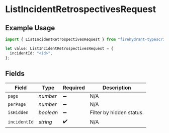 # ListIncidentRetrospectivesRequest

## Example Usage

```typescript
import { ListIncidentRetrospectivesRequest } from "firehydrant-typescript-sdk/models/operations";

let value: ListIncidentRetrospectivesRequest = {
  incidentId: "<id>",
};
```

## Fields

| Field                    | Type                     | Required                 | Description              |
| ------------------------ | ------------------------ | ------------------------ | ------------------------ |
| `page`                   | *number*                 | :heavy_minus_sign:       | N/A                      |
| `perPage`                | *number*                 | :heavy_minus_sign:       | N/A                      |
| `isHidden`               | *boolean*                | :heavy_minus_sign:       | Filter by hidden status. |
| `incidentId`             | *string*                 | :heavy_check_mark:       | N/A                      |